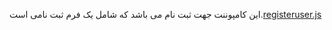 این کامپوننت جهت ثبت نام می باشد که شامل یک فرم ثبت نامی است.[registeruser.js](https://github.com/Hadi1402/pochat/blob/1421/src/Parent/registeruser.js)